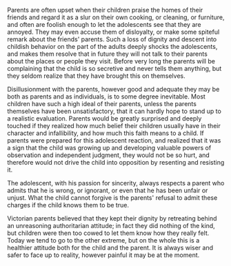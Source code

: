 Parents are often upset when their children praise the homes of their friends and regard it as a slur on their own cooking, or cleaning, or furniture, and often are foolish enough to let the adolescents see that they are annoyed. They may even accuse them of disloyalty, or make some spiteful remark about the friends' parents. Such a loss of dignity and descent into childish behavior on the part of the adults deeply shocks the adolescents, and makes them resolve that in future they will not talk to their parents about the places or people they visit. Before very long the parents will be complaining that the child is so secretive and never tells them anything, but they seldom realize that they have brought this on themselves.

Disillusionment with the parents, however good and adequate they may be both as parents and as individuals, is to some degree inevitable. Most children have such a high ideal of their parents, unless the parents themselves have been unsatisfactory, that it can hardly hope to stand up to a realistic evaluation. Parents would be greatly surprised and deeply touched if they realized how much belief their children usually have in their character and infallibility, and how much this faith means to a child. If parents were prepared for this adolescent reaction, and realized that it was a sign that the child was growing up and developing valuable powers of observation and independent judgment, they would not be so hurt, and therefore would not drive the child into opposition by resenting and resisting it.

The adolescent, with his passion for sincerity, always respects a parent who admits that he is wrong, or ignorant, or even that he has been unfair or unjust. What the child cannot forgive is the parents' refusal to admit these charges if the child knows them to be true.

Victorian parents believed that they kept their dignity by retreating behind an unreasoning authoritarian attitude; in fact they did nothing of the kind, but children were then too cowed to let them know how they really felt. Today we tend to go to the other extreme, but on the whole this is a healthier attitude both for the child and the parent. It is always wiser and safer to face up to reality, however painful it may be at the moment.